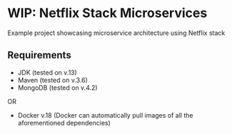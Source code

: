 # WIP: Netflix Stack Microservices
Example project showcasing microservice architecture using Netflix stack

## Requirements
- JDK (tested on v.13)
- Maven (tested on v.3.6)
- MongoDB (tested on v.4.2)

OR
- Docker v.18 (Docker can automatically pull images of all the aforementioned dependencies)